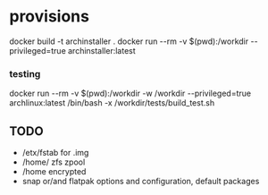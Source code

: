 


# provisions
docker build -t archinstaller .
docker run --rm -v $(pwd):/workdir --privileged=true archinstaller:latest

### testing
docker run --rm -v $(pwd):/workdir -w /workdir --privileged=true archlinux:latest /bin/bash -x /workdir/tests/build_test.sh

## TODO
- /etx/fstab for .img
- /home/ zfs zpool 
- /home encrypted
- snap or/and flatpak options and configuration, default packages
